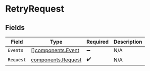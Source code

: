 # RetryRequest


## Fields

| Field                                                    | Type                                                     | Required                                                 | Description                                              |
| -------------------------------------------------------- | -------------------------------------------------------- | -------------------------------------------------------- | -------------------------------------------------------- |
| `Events`                                                 | [][components.Event](../../models/components/event.md)   | :heavy_minus_sign:                                       | N/A                                                      |
| `Request`                                                | [components.Request](../../models/components/request.md) | :heavy_check_mark:                                       | N/A                                                      |